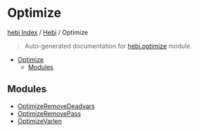 # Optimize

[hebi Index](../../README.md#hebi-index) /
[Hebi](../index.md#hebi) /
Optimize

> Auto-generated documentation for [hebi.optimize](https://github.com/ImperatorLang/hebi/blob/master/hebi/optimize/__init__.py) module.

- [Optimize](#optimize)
  - [Modules](#modules)

## Modules

- [OptimizeRemoveDeadvars](./optimize_remove_deadvars.md)
- [OptimizeRemovePass](./optimize_remove_pass.md)
- [OptimizeVarlen](./optimize_varlen.md)